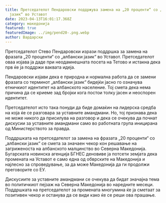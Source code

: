 ```yaml
---
title: Претседателот Пендаровски поддржува замена на „20 проценти“ со „албански
  јазик“ во Уставот
date: 2023-04-13T16:01:17.368Z
category: македонија
featured: true
featuredImage: ../img/pend20-.png.webp
author: Вардарски
---
```


Претседателот Стево Пендаровски изрази поддршка за замена на фразата „20 проценти“ со „албански јазик“ во Уставот. Претседателот оваа изјава ја даде при неодамнешната посета на Тетово и истакна дека прв ќе ја поддржи ваквата идеја.

Пендаровски изјави дека е природна и нормална работа да се замени фразата со терминот „албански јазик“ бидејќи јасно го означува етничкиот идентитет на албанското население. Тој смета дека нема причина да се криеме зад бројки кога постои толку јасен и неоспорен идентитет.

Претседателот исто така понуди да биде домаќин на лидерска средба на која ќе се разговара за уставните амандмани. Но, тој признава дека не може никого да присилува на разговор и дека се очекува да почнат дискусии за уставните амандмани само во работната група иницирана од Министерството за правда.

Поддршката на претседателот за замена на фразата „20 проценти“ со „албански јазик“ се смета за значаен чекор кон решавање на загриженоста на албанското малцинство во Северна Македонија. Бугарската новинска агенција БГНЕС деновиве ја потсети земјата дека промената на Уставот е само една од обврските на Македонија и најлесно за спроведување, за да може Македонија да ги продолжи преговорите со ЕУ.

Дискусиите за уставните амандмани се очекува да бидат значајна тема во политичкиот пејзаж на Северна Македонија во наредните месеци. Поддршката на претседателот за промената многумина ќе ја сметаат за позитивен чекор и останува да се види како ќе се реши ова прашање.
